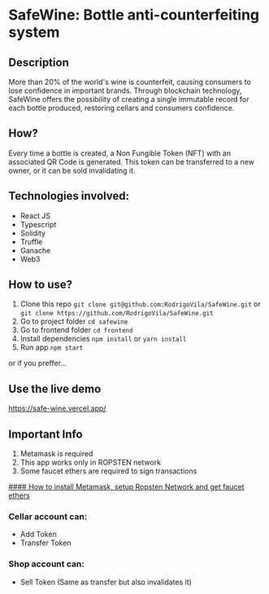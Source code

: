 # SafeWine: Bottle anti-counterfeiting system

## Description

More than 20% of the world's wine is counterfeit, causing consumers to lose confidence in important brands.
Through blockchain technology, SafeWine offers the possibility of creating a single immutable record for each bottle produced, restoring cellars and consumers confidence.

## How?

Every time a bottle is created, a Non Fungible Token (NFT) with an associated QR Code is generated. This token can be transferred to a new owner, or it can be sold invalidating it.

## Technologies involved:

* React JS
* Typescript
* Solidity
* Truffle
* Ganache
* Web3

## How to use?
1) Clone this repo `git clone git@github.com:RodrigoVila/SafeWine.git` or `git clone https://github.com/RodrigoVila/SafeWine.git`
2) Go to project folder `cd safewine`
3) Go to frontend folder `cd frontend`
5) Install dependencies `npm install` or `yarn install`
6) Run app `npm start`

or if you preffer...

## Use the live demo
https://safe-wine.vercel.app/

## Important Info
1) Metamask is required
2) This app works only in ROPSTEN network
3) Some faucet ethers are required to sign transactions


[#### How to install Metamask, setup Ropsten Network and get faucet ethers](https://devtonight.com/posts/metamask-testnet-wallet-setup-for-blockchain-development#:~:text=Add%20Custom%20Testnet%20Networks%20To,%2C%20RPC%20URL%2C%20chain%20ID)

### Cellar account can:
* Add Token
* Transfer Token

### Shop account can:
* Sell Token (Same as transfer but also invalidates it)

